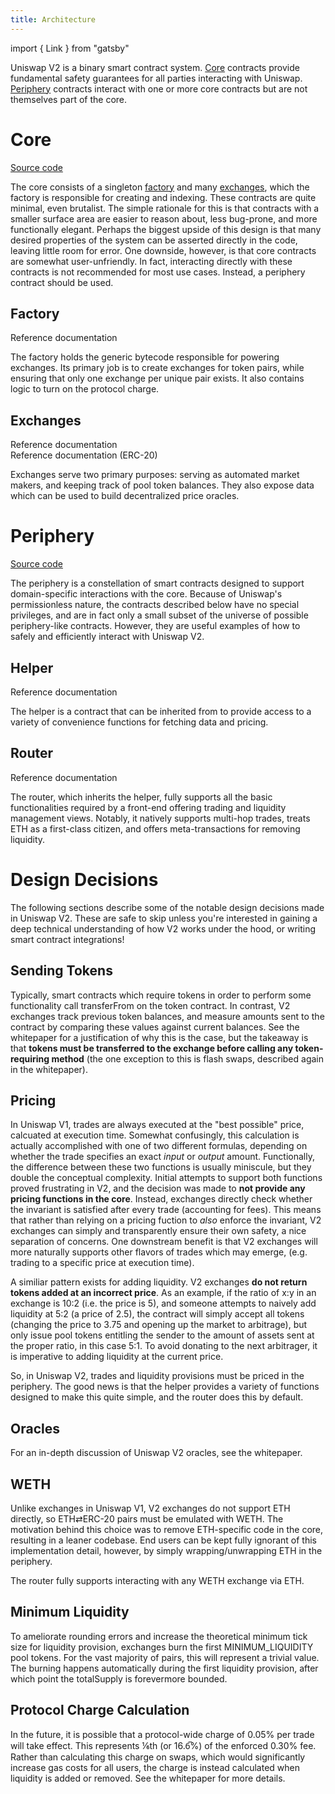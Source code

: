 ```yaml
---
title: Architecture
---
```


import { Link } from "gatsby"

Uniswap V2 is a binary smart contract system. [Core](#core) contracts provide fundamental safety guarantees for all parties interacting with Uniswap. [Periphery](#periphery) contracts interact with one or more core contracts but are not themselves part of the core.

# Core

[Source code](https://github.com/Uniswap/uniswap-v2-core)

The core consists of a singleton [factory](#factory) and many [exchanges](#exchanges), which the factory is responsible for creating and indexing. These contracts are quite minimal, even brutalist. The simple rationale for this is that contracts with a smaller surface area are easier to reason about, less bug-prone, and more functionally elegant. Perhaps the biggest upside of this design is that many desired properties of the system can be asserted directly in the code, leaving little room for error. One downside, however, is that core contracts are somewhat user-unfriendly. In fact, interacting directly with these contracts is not recommended for most use cases. Instead, a periphery contract should be used.

## Factory

<Link to='/docs/v2/smart-contracts/factory'>Reference documentation</Link>

The factory holds the generic bytecode responsible for powering exchanges. Its primary job is to create exchanges for token pairs, while ensuring that only one exchange per unique pair exists. It also contains logic to turn on the protocol charge.

## Exchanges

<Link to='/docs/v2/smart-contracts/exchange'>Reference documentation</Link>
<br />
<Link to='/docs/v2/smart-contracts/exchange-erc-20'>Reference documentation (ERC-20)</Link>

Exchanges serve two primary purposes: serving as automated market makers, and keeping track of pool token balances. They also expose data which can be used to build decentralized price oracles.

# Periphery

[Source code](https://github.com/Uniswap/uniswap-v2-periphery)

The periphery is a constellation of smart contracts designed to support domain-specific interactions with the core. Because of Uniswap's permissionless nature, the contracts described below have no special privileges, and are in fact only a small subset of the universe of possible periphery-like contracts. However, they are useful examples of how to safely and efficiently interact with Uniswap V2.

## Helper

<Link to='/docs/v2/smart-contracts/helper'>Reference documentation</Link>

The helper is a contract that can be inherited from to provide access to a variety of convenience functions for fetching data and pricing.

## Router

<Link to='/docs/v2/smart-contracts/router'>Reference documentation</Link>

The router, which inherits the helper, fully supports all the basic functionalities required by a front-end offering trading and liquidity management views. Notably, it natively supports multi-hop trades, treats ETH as a first-class citizen, and offers meta-transactions for removing liquidity.

# Design Decisions

The following sections describe some of the notable design decisions made in Uniswap V2. These are safe to skip unless you're interested in gaining a deep technical understanding of how V2 works under the hood, or writing smart contract integrations!

## Sending Tokens

Typically, smart contracts which require tokens in order to perform some functionality call transferFrom on the token contract. In contrast, V2 exchanges track previous token balances, and measure amounts sent to the contract by comparing these values against current balances. See the <Link to='/whitepaper.pdf'>whitepaper</Link> for a justification of why this is the case, but the takeaway is that **tokens must be transferred to the exchange before calling any token-requiring method** (the one exception to this is flash swaps, described again in the whitepaper).

## Pricing

In Uniswap V1, trades are always executed at the "best possible" price, calcuated at execution time. Somewhat confusingly, this calculation is actually accomplished with one of two different formulas, depending on whether the trade specifies an exact _input_ or _output_ amount. Functionally, the difference between these two functions is usually miniscule, but they double the conceptual complexity. Initial attempts to support both functions proved frustrating in V2, and the decision was made to **not provide any pricing functions in the core**. Instead, exchanges directly check whether the invariant is satisfied after every trade (accounting for fees). This means that rather than relying on a pricing fuction to _also_ enforce the invariant, V2 exchanges can simply and transparently ensure their own safety, a nice separation of concerns. One downstream benefit is that V2 exchanges will more naturally supports other flavors of trades which may emerge, (e.g. trading to a specific price at execution time).

A similiar pattern exists for adding liquidity. V2 exchanges **do not return tokens added at an incorrect price**. As an example, if the ratio of x:y in an exchange is 10:2 (i.e. the price is 5), and someone attempts to naively add liquidity at 5:2 (a price of 2.5), the contract will simply accept all tokens (changing the price to 3.75 and opening up the market to arbitrage), but only issue pool tokens entitling the sender to the amount of assets sent at the proper ratio, in this case 5:1. To avoid donating to the next arbitrager, it is imperative to adding liquidity at the current price.

So, in Uniswap V2, trades and liquidity provisions must be priced in the periphery. The good news is that the helper provides a variety of functions designed to make this quite simple, and the router does this by default.

## Oracles

For an in-depth discussion of Uniswap V2 oracles, see the <Link to='/whitepaper.pdf'>whitepaper</Link>.

## WETH

Unlike exchanges in Uniswap V1, V2 exchanges do not support ETH directly, so ETH⇄ERC-20 pairs must be emulated with WETH. The motivation behind this choice was to remove ETH-specific code in the core, resulting in a leaner codebase. End users can be kept fully ignorant of this implementation detail, however, by simply wrapping/unwrapping ETH in the periphery.

The router fully supports interacting with any WETH exchange via ETH.

## Minimum Liquidity

To ameliorate rounding errors and increase the theoretical minimum tick size for liquidity provision, exchanges burn the first <Link to='/docs/v2/smart-contracts/exchange#minimum_liquidity'>MINIMUM_LIQUIDITY</Link> pool tokens. For the vast majority of pairs, this will represent a trivial value. The burning happens automatically during the first liquidity provision, after which point the <Link to='/docs/v2/smart-contracts/exchange-erc-20#totalsupply'>totalSupply</Link> is forevermore bounded.

## Protocol Charge Calculation

In the future, it is possible that a protocol-wide charge of 0.05% per trade will take effect. This represents ⅙th (or 16.6̅%) of the enforced 0.30% fee. Rather than calculating this charge on swaps, which would significantly increase gas costs for all users, the charge is instead calculated when liquidity is added or removed. See the <Link to='/whitepaper.pdf'>whitepaper</Link> for more details.
